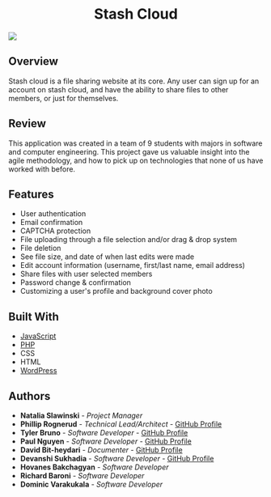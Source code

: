 <h1 align="center"><strong>Stash Cloud</strong></h1>

<img src="https://github.com/philliprognerud/Stash-Cloud-WebApp/blob/master/image/CazimWSVSD.gif" align="center" >

<h2>Overview</h2>

Stash cloud is a file sharing website at its core. Any user can sign up for an account on stash cloud, and have the ability to share files to other members, or just for themselves. 


<h2>Review</h2>
This application was created in a team of 9 students with majors in software and computer engineering. This project gave us valuable insight into the agile methodology, and how to pick up on technologies that none of us have worked with before.


## Features

* User authentication
* Email confirmation
* CAPTCHA protection
* File uploading through a file selection and/or drag & drop system
* File deletion
* See file size, and date of when last edits were made 
* Edit account information (username, first/last name, email address)
* Share files with user selected members
* Password change & confirmation
* Customizing a user's profile and background cover photo 


## Built With

* [JavaScript](https://www.javascript.com/)
* [PHP](http://php.net/manual/en/intro-whatis.php)
* CSS
* HTML
* [WordPress](https://wordpress.com/)


## Authors

* **Natalia Slawinski** - *Project Manager* 
* **Phillip Rognerud** - *Technical Lead/Architect* - [GitHub Profile](https://github.com/philliprognerud)
* **Tyler Bruno** - *Software Developer* - [GitHub Profile](https://github.com/tybruno)
* **Paul Nguyen** - *Software Developer* - [GitHub Profile](https://github.com/paul1409)
* **David Bit-heydari** - *Documenter* - [GitHub Profile](https://github.com/22dab95)
* **Devanshi Sukhadia** - *Software Developer* - [GitHub Profile](https://github.com/Devli12)
* **Hovanes Bakchagyan** - *Software Developer* 
* **Richard Baroni** - *Software Developer* 
* **Dominic Varakukala** - *Software Developer* 

